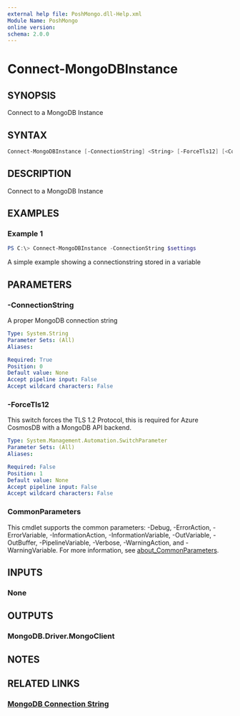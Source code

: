 ```yaml
---
external help file: PoshMongo.dll-Help.xml
Module Name: PoshMongo
online version:
schema: 2.0.0
---
```


# Connect-MongoDBInstance

## SYNOPSIS

Connect to a MongoDB Instance

## SYNTAX

```powershell
Connect-MongoDBInstance [-ConnectionString] <String> [-ForceTls12] [<CommonParameters>]
```

## DESCRIPTION

Connect to a MongoDB Instance

## EXAMPLES

### Example 1

```powershell
PS C:\> Connect-MongoDBInstance -ConnectionString $settings
```

A simple example showing a connectionstring stored in a variable

## PARAMETERS

### -ConnectionString

A proper MongoDB connection string

```yaml
Type: System.String
Parameter Sets: (All)
Aliases:

Required: True
Position: 0
Default value: None
Accept pipeline input: False
Accept wildcard characters: False
```

### -ForceTls12

This switch forces the TLS 1.2 Protocol, this is required for Azure CosmosDB
with a MongoDB API backend.

```yaml
Type: System.Management.Automation.SwitchParameter
Parameter Sets: (All)
Aliases:

Required: False
Position: 1
Default value: None
Accept pipeline input: False
Accept wildcard characters: False
```

### CommonParameters

This cmdlet supports the common parameters: -Debug, -ErrorAction, -ErrorVariable, -InformationAction, -InformationVariable, -OutVariable, -OutBuffer, -PipelineVariable, -Verbose, -WarningAction, and -WarningVariable. For more information, see [about_CommonParameters](http://go.microsoft.com/fwlink/?LinkID=113216).

## INPUTS

### None

## OUTPUTS

### MongoDB.Driver.MongoClient

## NOTES

## RELATED LINKS

### [MongoDB Connection String](https://www.mongodb.com/docs/manual/reference/connection-string/)
